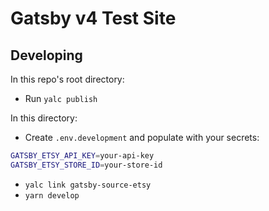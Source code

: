 # Gatsby v4 Test Site

## Developing

In this repo's root directory:

- Run `yalc publish`

In this directory:

- Create `.env.development` and populate with your secrets:

```bash
GATSBY_ETSY_API_KEY=your-api-key
GATSBY_ETSY_STORE_ID=your-store-id
```

- `yalc link gatsby-source-etsy`
- `yarn develop`
